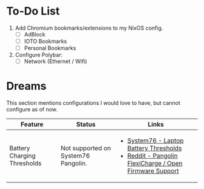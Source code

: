 # To-Do List

1. Add Chromium bookmarks/extensions to my NixOS config.
   - [ ] AdBlock
   - [ ] IOTO Bookmarks
   - [ ] Personal Bookmarks
1. Configure Polybar:
   - [ ] Network (Ethernet / Wifi)

# Dreams

This section mentions configurations I would love to have, but cannot configure as of now.

<table>
  <thead>
    <tr>
      <th>Feature</th>
      <th>Status</th>
      <th>Links</th>
    </tr>
  </thead>
  <tbody>
    <tr>
      <td>Battery Charging Thresholds</td>
      <td>Not supported on System76 Pangolin.</td>
      <td>
        <ul>
          <li>
            <a href="https://support.system76.com/articles/laptop-battery-thresholds/">System76 - Laptop Battery Thresholds</a>
          </li>
            <a href="https://www.reddit.com/r/System76/comments/119q80i/comment/j9rwntq/?utm_source=reddit&utm_medium=web2x&context=3">
          <li>
            <a href="https://www.reddit.com/r/System76/comments/119q80i/comment/j9rwntq/?utm_source=reddit&utm_medium=web2x&context=3">Reddit - Pangolin FlexiCharge / Open Firmware Support</a>
          </li>
        </ul>
      </td>
    </tr>
  </tbody>
</table>
